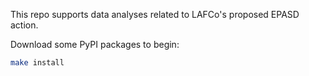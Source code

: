 
This repo supports data analyses related to LAFCo's proposed EPASD action.

Download some PyPI packages to begin:
```bash
make install
```

